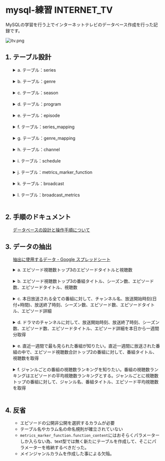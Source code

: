 <!-- # mysql-exercises INTERNET_TV -->
# mysql-練習 INTERNET_TV

MySQLの学習を行う上でインターネットテレビのデータベース作成を行った記録です。

![itv.png](https://gyazo.com/97d08d49090b74b16cf825350b332d2d.png)


<ol>

## <li>テーブル設計</li>

<details>
  <summary>a. テーブル：series</summary>

  <text><br>


|カラム名             |データ型        |NULL|キー      |初期値  |AUTO INCREMENT|
|:-:                  |:-:             |:-: |:-:       |:-:     |:-:           |
|series_id            |INT             |    |PRIMARY   |        |YES           |
|created_at           |DATETIME        |    |          |        |              |
|series_name          |VARCHAR(255)    |    |          |        |              |


  <br></text>

</details>
<br><details>
  <summary>b. テーブル：genre</summary>

  <text><br>


|カラム名             |データ型        |NULL|キー      |初期値  |AUTO INCREMENT|
|:-:                  |:-:             |:-: |:-:       |:-:     |:-:           |
|genre_id             |INT             |    |PRIMARY   |        |YES           |
|created_at           |DATETIME        |    |          |        |              |
|genre_name           |VARCHAR(255)    |    |          |        |              |


  <br></text>

</details>
<br><details>
  <summary>c. テーブル：season</summary>

  <text><br>


|カラム名             |データ型        |NULL|キー      |初期値  |AUTO INCREMENT|
|:-:                  |:-:             |:-: |:-:       |:-:     |:-:           |
|season_id            |INT             |    |PRIMARY   |        |YES           |
|created_at           |DATETIME        |    |          |        |              |
|season_name          |VARCHAR(255)    |    |          |        |              |


  <br></text>

</details>
<br><details>
  <summary>d. テーブル：program</summary>

  <text><br>


|カラム名             |データ型        |NULL|キー      |初期値  |AUTO INCREMENT|
|:-:                  |:-:             |:-: |:-:       |:-:     |:-:           |
|program_id           |INT             |    |PRIMARY   |        |YES           |
|created_at           |DATETIME        |    |          |        |              |
|program_title        |VARCHAR(255)    |    |          |        |              |
|description          |TEXT            |    |          |        |              |
|season_id            |INT             |    |          |        |              |
|main_genre_id        |INT             |    |          |        |              |

- 外部キー制約：season_id に対して season(season_id)、main_genre_id に対して genre(genre_id) から設定


  <br></text>

</details>
<br><details>
  <summary>e. テーブル：episode</summary>

  <text><br>


|カラム名             |データ型        |NULL|キー      |初期値  |AUTO INCREMENT|
|:-:                  |:-:             |:-: |:-:       |:-:     |:-:           |
|episode_id           |INT             |    |PRIMARY   |        |YES           |
|created_at           |DATETIME        |    |          |        |              |
|episode_title        |VARCHAR(255)    |    |          |        |              |
|description          |TEXT            |    |          |        |              |
|playtime             |INT             |    |          |        |              |
|on_air               |DATETIME        |    |          |        |              |
|views                |BIGINT          |    |          |0       |              |
|program_id           |INT             |    |          |        |              |

- 外部キー制約：program_id に対して program(program_id) から設定


  <br></text>

</details>
<br><details>
  <summary>f. テーブル：series_mapping</summary>

  <text><br>


|カラム名             |データ型        |NULL|キー      |初期値  |AUTO INCREMENT|
|:-:                  |:-:             |:-: |:-:       |:-:     |:-:           |
|series_mapping_id    |INT             |    |PRIMARY   |        |YES           |
|created_at           |DATETIME        |    |          |        |              |
|program_id           |INT             |    |          |        |              |
|series_id            |INT             |    |          |        |              |

- 外部キー制約：program_id に対して program(program_id)、series_id に対して series(series_id) から設定


  <br></text>

</details>
<br><details>
  <summary>g. テーブル：genre_mapping</summary>

  <text><br>


|カラム名             |データ型        |NULL|キー      |初期値  |AUTO INCREMENT|
|:-:                  |:-:             |:-: |:-:       |:-:     |:-:           |
|genre_mapping_id     |INT             |    |PRIMARY   |        |YES           |
|created_at           |DATETIME        |    |          |        |              |
|program_id           |INT             |    |          |        |              |
|genre_id             |INT             |    |          |        |              |

- 外部キー制約：program_id

 に対して program(program_id)、genre_id に対して genre(genre_id) から設定


  <br></text>

</details>
<br><details>
  <summary>h. テーブル：channel</summary>

  <text><br>


|カラム名             |データ型        |NULL|キー      |初期値  |AUTO INCREMENT|
|:-:                  |:-:             |:-: |:-:       |:-:     |:-:           |
|channel_id           |INT             |    |PRIMARY   |        |YES           |
|created_at           |DATETIME        |    |          |        |              |
|channel_name         |VARCHAR(255)    |    |          |        |              |


  <br></text>

</details>
<br><details>
  <summary>i. テーブル：schedule</summary>

  <text><br>


|カラム名             |データ型        |NULL|キー      |初期値  |AUTO INCREMENT|
|:-:                  |:-:             |:-: |:-:       |:-:     |:-:           |
|schedule_id          |INT             |    |PRIMARY   |        |YES           |
|created_at           |DATETIME        |    |          |        |              |
|channel_id           |INT             |    |          |        |              |
|start_time           |DATETIME        |    |          |        |              |
|end_time             |DATETIME        |    |          |        |              |

- 外部キー制約：channel_id に対して channel(channel_id) から設定


  <br></text>

</details>
<br><details>
  <summary>j. テーブル：metrics_marker_function</summary>

  <text><br>


|カラム名             |データ型        |NULL|キー      |初期値  |AUTO INCREMENT|
|:-:                  |:-:             |:-: |:-:       |:-:     |:-:           |
|metrics_marker_function_id|INT        |    |PRIMARY   |        |YES           |
|created_at           |DATETIME        |    |          |        |              |
|function_name        |VARCHAR(255)    |    |          |        |              |
|function_content     |TEXT            |    |          |        |              |


  <br></text>

</details>
<br><details>
  <summary>k. テーブル：broadcast</summary>

  <text><br>


|カラム名             |データ型        |NULL|キー      |初期値  |AUTO INCREMENT|
|:-:                  |:-:             |:-: |:-:       |:-:     |:-:           |
|broadcast_id         |INT             |    |PRIMARY   |        |YES           |
|created_at           |DATETIME        |    |          |        |              |
|episode_id           |INT             |    |          |        |              |
|schedule_id          |INT             |    |          |        |              |

- 外部キー制約：episode_id に対して episode(episode_id)、schedule_id に対して schedule(schedule_id) から設定


  <br></text>

</details>
<br><details>
  <summary>l. テーブル：broadcast_metrics</summary>

  <text><br>


|カラム名             |データ型        |NULL|キー      |初期値  |AUTO INCREMENT|
|:-:                  |:-:             |:-: |:-:       |:-:     |:-:           |
|broadcast_metrics_id |INT             |    |PRIMARY   |        |YES           |
|created_at           |DATETIME        |    |          |        |              |
|broadcast_id         |INT             |    |          |        |              |
|metrics_marker_function_id|INT        |    |          |        |              |
|metrics_value        |INT             |    |          |        |              |

- 外部キー制約：broadcast_id に対して broadcast(broadcast_id)、metrics_marker_function_id に対して metrics_marker_function(metrics_marker_function_id) から設定


  <br></text>

</details>
<br>


## <li>手順のドキュメント</li>

[データベースの設計と操作手順について](./data_add_doc.md)

## <li>データの抽出</li>

[抽出に使用するデータ - Google スプレッドシート](https://docs.google.com/spreadsheets/d/1kQTzJCZSyCHkZ1HDM9EBShIv1jDWvWagYlhEuvLtioI/edit?usp=sharing)

<details>
  <summary>a. エピソード視聴数トップ3のエピソードタイトルと視聴数</summary>

  <text><br>

```sql
SELECT e.episode_title, e.views
  FROM episode e
 ORDER BY e.views DESC
 LIMIT 3
;
```

| episode_title | views     |
|-|-|
| ep3           | 999946789 |
| ep14          | 999733455 |
| ep8           | 999537708 |


  <br></text>

</details>
<br>
<details>
  <summary>b. エピソード視聴数トップ3の番組タイトル、シーズン数、エピソード数、エピソードタイトル、視聴数</summary>

  <text><br>

```sql
SELECT p.program_title AS program_title
     , (
         SELECT COUNT(*)
           FROM program p2
          WHERE p2.season_id = p.season_id
       ) AS total_season
     , (
         SELECT COUNT(*)
           FROM episode e2 
          WHERE e2.program_id = e.program_id
       ) AS total_episode
     , (
         SELECT COUNT(*)+1
           FROM program p2
          WHERE p2.season_id = p.season_id AND p2.program_id < p.program_id
       ) AS nth_season
     , (
         SELECT COUNT(*)+1
           FROM episode e2 
          WHERE e2.program_id = e.program_id AND e2.episode_id < e.episode_id
       ) AS nth_episode
     , e.episode_title AS episode_tsitle
     , e.views AS view_Count
  FROM episode e
  JOIN program p ON e.program_id = p.program_id
 ORDER BY e.views DESC
 LIMIT 3
;
```

| program_title                             | total_season | total_episode | nth_season | nth_episode | episode_tsitle | view_Count |
|-------------------------------------------|--------------|---------------|------------|-------------|----------------|------------|
| 素晴らしき世界 シーズン11                 |           13 |            10 |         11 |           3 | ep3            |  999946789 |
| 夢見るピアノ シーズン2                    |           14 |            14 |          2 |          14 | ep14           |  999733455 |
| スイートドリームス シーズン2              |            6 |             9 |          2 |           8 | ep8            |  999537708 |

<!-- ```
mysql> SELECT * FROM program WHERE program_title LIKE '%夢見るピアノ シーズン%';
+------------+---------------------+-----------------------------------+-----------------------+-----------+---------------+
| program_id | created_at          | program_title                     | description           | season_id | main_genre_id |
+------------+---------------------+-----------------------------------+-----------------------+-----------+---------------+
|        243 | 2023-05-18 13:07:15 | 夢見るピアノ シーズン1            | 番組説明です。        |        28 |            22 |
|        244 | 2023-05-18 13:07:15 | 夢見るピアノ シーズン2            | 番組説明です。        |        28 |            22 |
|        245 | 2023-05-18 13:07:15 | 夢見るピアノ シーズン3            | 番組説明です。        |        28 |            22 |
|        246 | 2023-05-18 13:07:15 | 夢見るピアノ シーズン4            | 番組説明です。        |        28 |            22 |
|        247 | 2023-05-18 13:07:15 | 夢見るピアノ シーズン5            | 番組説明です。        |        28 |            22 |
|        248 | 2023-05-18 13:07:15 | 夢見るピアノ シーズン6            | 番組説明です。        |        28 |            22 |
|        249 | 2023-05-18 13:07:15 | 夢見るピアノ シーズン7            | 番組説明です。        |        28 |            22 |
|        250 | 2023-05-18 13:07:15 | 夢見るピアノ シーズン8            | 番組説明です。        |        28 |            22 |
|        251 | 2023-05-18 13:07:15 | 夢見るピアノ シーズン9            | 番組説明です。        |        28 |            22 |
|        252 | 2023-05-18 13:07:15 | 夢見るピアノ シーズン10           | 番組説明です。        |        28 |            22 |
|        253 | 2023-05-18 13:07:15 | 夢見るピアノ シーズン11           | 番組説明です。        |        28 |            22 |
|        254 | 2023-05-18 13:07:15 | 夢見るピアノ シーズン12           | 番組説明です。        |        28 |            22 |
|        255 | 2023-05-18 13:07:15 | 夢見るピアノ シーズン13           | 番組説明です。        |        28 |            22 |
|        256 | 2023-05-18 13:07:15 | 夢見るピアノ シーズン14           | 番組説明です。        |        28 |            22 |
+------------+---------------------+-----------------------------------+-----------------------+-----------+---------------+
``` -->

  <br></text>

</details>
<br>
<details>
  <summary>c. 本日放送される全ての番組に対して、チャンネル名、放送開始時刻(日付+時間)、放送終了時刻、シーズン数、エピソード数、エピソードタイトル、エピソード詳細</summary>

  <text><br>

```sql
SELECT ch.channel_name
     , s.start_time
     , TIME(s.end_time) AS end_time
     , (
         SELECT COUNT(*)+1
           FROM program p2
          WHERE p2.season_id = p.season_id AND p2.program_id < p.program_id
       ) AS nth_season
     , (
         SELECT COUNT(*)+1
           FROM episode e2 
          WHERE e2.program_id = e.program_id AND e2.episode_id < e.episode_id
       ) AS nth_episode
     , e.episode_title
     , e.description
  FROM channel ch
 INNER JOIN schedule s ON s.channel_id = ch.channel_id
 INNER JOIN broadcast b ON b.schedule_id = s.schedule_id
 INNER JOIN episode e ON e.episode_id = b.episode_id
 INNER JOIN program p ON p.program_id = e.program_id
 WHERE DATE(s.start_time) = CURDATE()
;

```

| channel_name | start_time          | end_time | nth_season | nth_episode | episode_title | description                    |
| ------------ | ------------------- | -------- | ---------- | ----------- | ------------- | ------------------------------ |
| ペット       | 2023-05-19 00:00:00 | 01:00:00 |         14 |           4 | ep4           | エピソード説明です。           |
| ドラマ1      | 2023-05-19 01:00:00 | 02:00:00 |          1 |           4 | ep4           | エピソード説明です。           |
| ドラマ2      | 2023-05-19 02:00:00 | 03:00:00 |          2 |           4 | ep4           | エピソード説明です。           |
| アニメ1      | 2023-05-19 03:00:00 | 04:00:00 |          3 |           4 | ep4           | エピソード説明です。           |
| アニメ2      | 2023-05-19 04:00:00 | 05:00:00 |          4 |           4 | ep4           | エピソード説明です。           |
| スポーツ     | 2023-05-19 05:00:00 | 06:00:00 |          5 |           4 | ep4           | エピソード説明です。           |
| ペット       | 2023-05-19 06:00:00 | 07:00:00 |          6 |           4 | ep4           | エピソード説明です。           |
| ドラマ1      | 2023-05-19 07:00:00 | 08:00:00 |          7 |           4 | ep4           | エピソード説明です。           |
| ドラマ2      | 2023-05-19 08:00:00 | 09:00:00 |          8 |           4 | ep4           | エピソード説明です。           |
| アニメ1      | 2023-05-19 09:00:00 | 10:00:00 |          9 |           4 | ep4           | エピソード説明です。           |
| ドラマ2      | 2023-05-19 14:00:00 | 15:00:00 |          3 |           4 | ep4           | エピソード説明です。           |
| アニメ1      | 2023-05-19 15:00:00 | 16:00:00 |          4 |           4 | ep4           | エピソード説明です。           |
| アニメ2      | 2023-05-19 16:00:00 | 17:00:00 |          5 |           4 | ep4           | エピソード説明です。           |
| スポーツ     | 2023-05-19 17:00:00 | 18:00:00 |          6 |           4 | ep4           | エピソード説明です。           |
| ペット       | 2023-05-19 18:00:00 | 19:00:00 |          7 |           4 | ep4           | エピソード説明です。           |
| ドラマ1      | 2023-05-19 19:00:00 | 20:00:00 |          8 |           4 | ep4           | エピソード説明です。           |
| ドラマ2      | 2023-05-19 20:00:00 | 21:00:00 |          9 |           4 | ep4           | エピソード説明です。           |
| アニメ1      | 2023-05-19 21:00:00 | 22:00:00 |         10 |           4 | ep4           | エピソード説明です。           |
| アニメ2      | 2023-05-19 22:00:00 | 23:00:00 |         11 |           4 | ep4           | エピソード説明です。           |
| スポーツ     | 2023-05-19 23:00:00 | 00:00:00 |         12 |           4 | ep4           | エピソード説明です。           |
| ペット       | 2023-05-19 00:00:00 | 01:00:00 |          5 |           3 | ep3           | エピソード説明です。           |
| ドラマ1      | 2023-05-19 01:00:00 | 02:00:00 |          6 |           3 | ep3           | エピソード説明です。           |
| ドラマ2      | 2023-05-19 02:00:00 | 03:00:00 |          7 |           3 | ep3           | エピソード説明です。           |
| アニメ1      | 2023-05-19 03:00:00 | 04:00:00 |          1 |           3 | ep3           | エピソード説明です。           |
| アニメ2      | 2023-05-19 04:00:00 | 05:00:00 |          2 |           3 | ep3           | エピソード説明です。           |
| スポーツ     | 2023-05-19 05:00:00 | 06:00:00 |          3 |           3 | ep3           | エピソード説明です。           |
| ペット       | 2023-05-19 06:00:00 | 07:00:00 |          4 |           3 | ep3           | エピソード説明です。           |
| アニメ1      | 2023-05-19 09:00:00 | 10:00:00 |          7 |           3 | ep3           | エピソード説明です。           |
| アニメ2      | 2023-05-19 10:00:00 | 11:00:00 |          8 |           3 | ep3           | エピソード説明です。           |
| スポーツ     | 2023-05-19 11:00:00 | 12:00:00 |          9 |           3 | ep3           | エピソード説明です。           |
| ペット       | 2023-05-19 12:00:00 | 13:00:00 |         10 |           3 | ep3           | エピソード説明です。           |
| ドラマ1      | 2023-05-19 13:00:00 | 14:00:00 |         11 |           3 | ep3           | エピソード説明です。           |
| ドラマ2      | 2023-05-19 14:00:00 | 15:00:00 |         12 |           3 | ep3           | エピソード説明です。           |
| アニメ1      | 2023-05-19 15:00:00 | 16:00:00 |         13 |           3 | ep3           | エピソード説明です。           |
| アニメ2      | 2023-05-19 16:00:00 | 17:00:00 |         14 |           3 | ep3           | エピソード説明です。           |
| スポーツ     | 2023-05-19 17:00:00 | 18:00:00 |          1 |           3 | ep3           | エピソード説明です。           |
| ペット       | 2023-05-19 18:00:00 | 19:00:00 |          2 |           3 | ep3           | エピソード説明です。           |
| ドラマ1      | 2023-05-19 19:00:00 | 20:00:00 |          3 |           3 | ep3           | エピソード説明です。           |
| ドラマ2      | 2023-05-19 20:00:00 | 21:00:00 |          4 |           3 | ep3           | エピソード説明です。           |
| アニメ1      | 2023-05-19 21:00:00 | 22:00:00 |          5 |           3 | ep3           | エピソード説明です。           |
| アニメ2      | 2023-05-19 22:00:00 | 23:00:00 |          6 |           3 | ep3           | エピソード説明です。           |
| スポーツ     | 2023-05-19 23:00:00 | 00:00:00 |          7 |           3 | ep3           | エピソード説明です。           |
| ペット       | 2023-05-19 00:00:00 | 01:00:00 |         16 |           2 | ep2           | エピソード説明です。           |
| ドラマ1      | 2023-05-19 01:00:00 | 02:00:00 |         17 |           2 | ep2           | エピソード説明です。           |
| ドラマ2      | 2023-05-19 02:00:00 | 03:00:00 |          1 |           2 | ep2           | エピソード説明です。           |
| アニメ1      | 2023-05-19 03:00:00 | 04:00:00 |          2 |           2 | ep2           | エピソード説明です。           |
| アニメ2      | 2023-05-19 04:00:00 | 05:00:00 |          3 |           2 | ep2           | エピソード説明です。           |
| スポーツ     | 2023-05-19 05:00:00 | 06:00:00 |          4 |           2 | ep2           | エピソード説明です。           |
| ペット       | 2023-05-19 06:00:00 | 07:00:00 |          5 |           2 | ep2           | エピソード説明です。           |
| ドラマ1      | 2023-05-19 07:00:00 | 08:00:00 |          6 |           2 | ep2           | エピソード説明です。           |
| ドラマ2      | 2023-05-19 08:00:00 | 09:00:00 |          7 |           2 | ep2           | エピソード説明です。           |
| アニメ1      | 2023-05-19 09:00:00 | 10:00:00 |          8 |           2 | ep2           | エピソード説明です。           |
| アニメ2      | 2023-05-19 10:00:00 | 11:00:00 |          1 |           2 | ep2           | エピソード説明です。           |
| スポーツ     | 2023-05-19 11:00:00 | 12:00:00 |          1 |           2 | ep2           | エピソード説明です。           |
| ペット       | 2023-05-19 12:00:00 | 13:00:00 |          2 |           2 | ep2           | エピソード説明です。           |
| ドラマ1      | 2023-05-19 13:00:00 | 14:00:00 |          3 |           2 | ep2           | エピソード説明です。           |
| ドラマ2      | 2023-05-19 14:00:00 | 15:00:00 |          4 |           2 | ep2           | エピソード説明です。           |
| アニメ1      | 2023-05-19 15:00:00 | 16:00:00 |          5 |           2 | ep2           | エピソード説明です。           |
| アニメ2      | 2023-05-19 16:00:00 | 17:00:00 |          6 |           2 | ep2           | エピソード説明です。           |
| スポーツ     | 2023-05-19 17:00:00 | 18:00:00 |          7 |           2 | ep2           | エピソード説明です。           |
| ペット       | 2023-05-19 18:00:00 | 19:00:00 |          8 |           2 | ep2           | エピソード説明です。           |
| ドラマ1      | 2023-05-19 19:00:00 | 20:00:00 |          9 |           2 | ep2           | エピソード説明です。           |
| ドラマ2      | 2023-05-19 20:00:00 | 21:00:00 |         10 |           2 | ep2           | エピソード説明です。           |
| アニメ1      | 2023-05-19 21:00:00 | 22:00:00 |          1 |           2 | ep2           | エピソード説明です。           |
| アニメ2      | 2023-05-19 22:00:00 | 23:00:00 |          2 |           2 | ep2           | エピソード説明です。           |
| スポーツ     | 2023-05-19 23:00:00 | 00:00:00 |          3 |           2 | ep2           | エピソード説明です。           |



  <br></text>

</details>
<br>
<details>
  <summary>d. ドラマのチャンネルに対して、放送開始時刻、放送終了時刻、シーズン数、エピソード数、エピソードタイトル、エピソード詳細を本日から一週間分取得</summary>

  <text><br>

```sql
SELECT * FROM channel WHERE channel_name LIKE 'ドラマ%';

```

| channel_id | created_at          | channel_name |
| ---------- | ------------------- | ------------ |
|          1 | 2023-05-18 13:07:18 | ドラマ1      |
|          2 | 2023-05-18 13:07:18 | ドラマ2      |


```sql

SELECT s.start_time
     , s.end_time
     , (
         SELECT COUNT(*)+1
           FROM program p2
          WHERE p2.season_id = p.season_id AND p2.program_id < p.program_id
       ) AS nth_season
     , (
         SELECT COUNT(*)+1
           FROM episode e2 
          WHERE e2.program_id = e.program_id AND e2.episode_id < e.episode_id
       ) AS nth_episode
     , e.episode_title
     , e.description
  FROM channel ch
 INNER JOIN schedule s ON s.channel_id = ch.channel_id
 INNER JOIN broadcast b ON b.schedule_id = s.schedule_id
 INNER JOIN episode e ON e.episode_id = b.episode_id
 INNER JOIN program p ON p.program_id = e.program_id
 WHERE (s.channel_id BETWEEN 1 AND 2)
   AND s.start_time BETWEEN CURDATE() AND DATE_ADD(CURDATE(), INTERVAL 7 DAY)
;
```

| start_time          | end_time            | nth_season | nth_episode | episode_title         | description                    |
| ------------------- | ------------------- | ---------- | ----------- | --------------------- | ------------------------------ |
| 2023-05-23 07:00:00 | 2023-05-23 08:00:00 |          2 |           5 | 大自然の美しさ        | エピソード説明です。           |
| 2023-05-24 01:00:00 | 2023-05-24 02:00:00 |          5 |           5 | ep5                   | エピソード説明です。           |
| 2023-05-24 07:00:00 | 2023-05-24 08:00:00 |         11 |           5 | ep5                   | エピソード説明です。           |
| 2023-05-25 01:00:00 | 2023-05-25 02:00:00 |         10 |           5 | ep5                   | エピソード説明です。           |
| 2023-05-25 07:00:00 | 2023-05-25 08:00:00 |          3 |           5 | ep5                   | エピソード説明です。           |
| 2023-05-25 19:00:00 | 2023-05-25 20:00:00 |          9 |           5 | ep5                   | エピソード説明です。           |
| 2023-05-19 01:00:00 | 2023-05-19 02:00:00 |          1 |           4 | ep4                   | エピソード説明です。           |
| 2023-05-19 07:00:00 | 2023-05-19 08:00:00 |          7 |           4 | ep4                   | エピソード説明です。           |
| 2023-05-19 19:00:00 | 2023-05-19 20:00:00 |          8 |           4 | ep4                   | エピソード説明です。           |
| 2023-05-20 01:00:00 | 2023-05-20 02:00:00 |         14 |           4 | ep4                   | エピソード説明です。           |
| 2023-05-20 07:00:00 | 2023-05-20 08:00:00 |          2 |           4 | ep4                   | エピソード説明です。           |
| 2023-05-20 13:00:00 | 2023-05-20 14:00:00 |          8 |           4 | ep4                   | エピソード説明です。           |
| 2023-05-20 19:00:00 | 2023-05-20 20:00:00 |         14 |           4 | ep4                   | エピソード説明です。           |
| 2023-05-21 01:00:00 | 2023-05-21 02:00:00 |          6 |           4 | ep4                   | エピソード説明です。           |
| 2023-05-21 07:00:00 | 2023-05-21 08:00:00 |          1 |           4 | ep4                   | エピソード説明です。           |
| 2023-05-21 13:00:00 | 2023-05-21 14:00:00 |          7 |           4 | ep4                   | エピソード説明です。           |
| 2023-05-21 19:00:00 | 2023-05-21 20:00:00 |         13 |           4 | ep4                   | エピソード説明です。           |
| 2023-05-22 07:00:00 | 2023-05-22 08:00:00 |          2 |           4 | ep4                   | エピソード説明です。           |
| 2023-05-22 13:00:00 | 2023-05-22 14:00:00 |          8 |           4 | ep4                   | エピソード説明です。           |
| 2023-05-22 19:00:00 | 2023-05-22 20:00:00 |          5 |           4 | ep4                   | エピソード説明です。           |
| 2023-05-23 01:00:00 | 2023-05-23 02:00:00 |         11 |           4 | ep4                   | エピソード説明です。           |
| 2023-05-23 07:00:00 | 2023-05-23 08:00:00 |         17 |           4 | ep4                   | エピソード説明です。           |
| 2023-05-23 19:00:00 | 2023-05-23 20:00:00 |          9 |           4 | ep4                   | エピソード説明です。           |
| 2023-05-24 01:00:00 | 2023-05-24 02:00:00 |         15 |           4 | ep4                   | エピソード説明です。           |
| 2023-05-24 07:00:00 | 2023-05-24 08:00:00 |          4 |           4 | ep4                   | エピソード説明です。           |
| 2023-05-24 13:00:00 | 2023-05-24 14:00:00 |          2 |           4 | ep4                   | エピソード説明です。           |
| 2023-05-24 19:00:00 | 2023-05-24 20:00:00 |          2 |           4 | ep4                   | エピソード説明です。           |
| 2023-05-25 01:00:00 | 2023-05-25 02:00:00 |          8 |           4 | ep4                   | エピソード説明です。           |
| 2023-05-25 07:00:00 | 2023-05-25 08:00:00 |         14 |           4 | ep4                   | エピソード説明です。           |
| 2023-05-25 13:00:00 | 2023-05-25 14:00:00 |          1 |           4 | ep4                   | エピソード説明です。           |
| 2023-05-25 19:00:00 | 2023-05-25 20:00:00 |          7 |           4 | ep4                   | エピソード説明です。           |
| 2023-05-19 01:00:00 | 2023-05-19 02:00:00 |          6 |           3 | ep3                   | エピソード説明です。           |
| 2023-05-19 13:00:00 | 2023-05-19 14:00:00 |         11 |           3 | ep3                   | エピソード説明です。           |
| 2023-05-19 19:00:00 | 2023-05-19 20:00:00 |          3 |           3 | ep3                   | エピソード説明です。           |
| 2023-05-20 01:00:00 | 2023-05-20 02:00:00 |          9 |           3 | ep3                   | エピソード説明です。           |
| 2023-05-20 13:00:00 | 2023-05-20 14:00:00 |          7 |           3 | ep3                   | エピソード説明です。           |
| 2023-05-21 01:00:00 | 2023-05-21 02:00:00 |          8 |           3 | ep3                   | エピソード説明です。           |
| 2023-05-21 07:00:00 | 2023-05-21 08:00:00 |          2 |           3 | ep3                   | エピソード説明です。           |
| 2023-05-21 13:00:00 | 2023-05-21 14:00:00 |          8 |           3 | ep3                   | エピソード説明です。           |
| 2023-05-22 01:00:00 | 2023-05-22 02:00:00 |         12 |           3 | ep3                   | エピソード説明です。           |
| 2023-05-22 07:00:00 | 2023-05-22 08:00:00 |          6 |           3 | ep3                   | エピソード説明です。           |
| 2023-05-22 13:00:00 | 2023-05-22 14:00:00 |          3 |           3 | ep3                   | エピソード説明です。           |
| 2023-05-23 01:00:00 | 2023-05-23 02:00:00 |          2 |           3 | ep3                   | エピソード説明です。           |
| 2023-05-23 07:00:00 | 2023-05-23 08:00:00 |          6 |           3 | ep3                   | エピソード説明です。           |
| 2023-05-23 13:00:00 | 2023-05-23 14:00:00 |         12 |           3 | ep3                   | エピソード説明です。           |
| 2023-05-23 19:00:00 | 2023-05-23 20:00:00 |          2 |           3 | ep3                   | エピソード説明です。           |
| 2023-05-24 01:00:00 | 2023-05-24 02:00:00 |          8 |           3 | ep3                   | エピソード説明です。           |
| 2023-05-24 13:00:00 | 2023-05-24 14:00:00 |          1 |           3 | ep3                   | エピソード説明です。           |
| 2023-05-24 19:00:00 | 2023-05-24 20:00:00 |          7 |           3 | ep3                   | エピソード説明です。           |
| 2023-05-25 01:00:00 | 2023-05-25 02:00:00 |          4 |           3 | ep3                   | エピソード説明です。           |
| 2023-05-25 07:00:00 | 2023-05-25 08:00:00 |         10 |           3 | ep3                   | エピソード説明です。           |
| 2023-05-25 19:00:00 | 2023-05-25 20:00:00 |         11 |           3 | ep3                   | エピソード説明です。           |
| 2023-05-19 01:00:00 | 2023-05-19 02:00:00 |         17 |           2 | ep2                   | エピソード説明です。           |
| 2023-05-19 07:00:00 | 2023-05-19 08:00:00 |          6 |           2 | ep2                   | エピソード説明です。           |
| 2023-05-19 13:00:00 | 2023-05-19 14:00:00 |          3 |           2 | ep2                   | エピソード説明です。           |
| 2023-05-19 19:00:00 | 2023-05-19 20:00:00 |          9 |           2 | ep2                   | エピソード説明です。           |
| 2023-05-20 01:00:00 | 2023-05-20 02:00:00 |          5 |           2 | ep2                   | エピソード説明です。           |
| 2023-05-20 07:00:00 | 2023-05-20 08:00:00 |         11 |           2 | ep2                   | エピソード説明です。           |
| 2023-05-20 13:00:00 | 2023-05-20 14:00:00 |         17 |           2 | ep2                   | エピソード説明です。           |
| 2023-05-20 19:00:00 | 2023-05-20 20:00:00 |          5 |           2 | ep2                   | エピソード説明です。           |
| 2023-05-21 01:00:00 | 2023-05-21 02:00:00 |          6 |           2 | ep2                   | エピソード説明です。           |
| 2023-05-21 07:00:00 | 2023-05-21 08:00:00 |         12 |           2 | ep2                   | エピソード説明です。           |
| 2023-05-21 13:00:00 | 2023-05-21 14:00:00 |          1 |           2 | ep2                   | エピソード説明です。           |
| 2023-05-21 19:00:00 | 2023-05-21 20:00:00 |          7 |           2 | ep2                   | エピソード説明です。           |
| 2023-05-22 01:00:00 | 2023-05-22 02:00:00 |         13 |           2 | ep2                   | エピソード説明です。           |
| 2023-05-22 13:00:00 | 2023-05-22 14:00:00 |          2 |           2 | ep2                   | エピソード説明です。           |
| 2023-05-22 19:00:00 | 2023-05-22 20:00:00 |          8 |           2 | ep2                   | エピソード説明です。           |
| 2023-05-23 01:00:00 | 2023-05-23 02:00:00 |         14 |           2 | ep2                   | エピソード説明です。           |
| 2023-05-23 07:00:00 | 2023-05-23 08:00:00 |          4 |           2 | ep2                   | エピソード説明です。           |
| 2023-05-23 13:00:00 | 2023-05-23 14:00:00 |         10 |           2 | ep2                   | エピソード説明です。           |
| 2023-05-23 19:00:00 | 2023-05-23 20:00:00 |         16 |           2 | ep2                   | エピソード説明です。           |
| 2023-05-24 01:00:00 | 2023-05-24 02:00:00 |          3 |           2 | ep2                   | エピソード説明です。           |
| 2023-05-24 07:00:00 | 2023-05-24 08:00:00 |          5 |           2 | ep2                   | エピソード説明です。           |
| 2023-05-24 13:00:00 | 2023-05-24 14:00:00 |         11 |           2 | ep2                   | エピソード説明です。           |
| 2023-05-24 19:00:00 | 2023-05-24 20:00:00 |         17 |           2 | ep2                   | エピソード説明です。           |
| 2023-05-25 01:00:00 | 2023-05-25 02:00:00 |          6 |           2 | ep2                   | エピソード説明です。           |
| 2023-05-25 07:00:00 | 2023-05-25 08:00:00 |          6 |           2 | ep2                   | エピソード説明です。           |
| 2023-05-25 13:00:00 | 2023-05-25 14:00:00 |          6 |           2 | ep2                   | エピソード説明です。           |
| 2023-05-23 08:00:00 | 2023-05-23 09:00:00 |          3 |           5 | 未来の食事            | エピソード説明です。           |
| 2023-05-23 14:00:00 | 2023-05-23 15:00:00 |          9 |           5 | ep5                   | エピソード説明です。           |
| 2023-05-24 02:00:00 | 2023-05-24 03:00:00 |          6 |           5 | ep5                   | エピソード説明です。           |
| 2023-05-24 14:00:00 | 2023-05-24 15:00:00 |         18 |           5 | ep5                   | エピソード説明です。           |
| 2023-05-25 02:00:00 | 2023-05-25 03:00:00 |         11 |           5 | ep5                   | エピソード説明です。           |
| 2023-05-25 08:00:00 | 2023-05-25 09:00:00 |          4 |           5 | ep5                   | エピソード説明です。           |
| 2023-05-25 20:00:00 | 2023-05-25 21:00:00 |         10 |           5 | ep5                   | エピソード説明です。           |
| 2023-05-19 02:00:00 | 2023-05-19 03:00:00 |          2 |           4 | ep4                   | エピソード説明です。           |
| 2023-05-19 08:00:00 | 2023-05-19 09:00:00 |          8 |           4 | ep4                   | エピソード説明です。           |
| 2023-05-19 14:00:00 | 2023-05-19 15:00:00 |          3 |           4 | ep4                   | エピソード説明です。           |
| 2023-05-19 20:00:00 | 2023-05-19 21:00:00 |          9 |           4 | ep4                   | エピソード説明です。           |
| 2023-05-20 02:00:00 | 2023-05-20 03:00:00 |         15 |           4 | ep4                   | エピソード説明です。           |
| 2023-05-20 08:00:00 | 2023-05-20 09:00:00 |          3 |           4 | ep4                   | エピソード説明です。           |
| 2023-05-20 20:00:00 | 2023-05-20 21:00:00 |          1 |           4 | ep4                   | エピソード説明です。           |
| 2023-05-21 02:00:00 | 2023-05-21 03:00:00 |          7 |           4 | ep4                   | エピソード説明です。           |
| 2023-05-21 08:00:00 | 2023-05-21 09:00:00 |          2 |           4 | ep4                   | エピソード説明です。           |
| 2023-05-21 14:00:00 | 2023-05-21 15:00:00 |          8 |           4 | ep4                   | エピソード説明です。           |
| 2023-05-21 20:00:00 | 2023-05-21 21:00:00 |         14 |           4 | ep4                   | エピソード説明です。           |
| 2023-05-22 02:00:00 | 2023-05-22 03:00:00 |          3 |           4 | ep4                   | エピソード説明です。           |
| 2023-05-22 08:00:00 | 2023-05-22 09:00:00 |          3 |           4 | ep4                   | エピソード説明です。           |
| 2023-05-22 14:00:00 | 2023-05-22 15:00:00 |          1 |           4 | ep4                   | エピソード説明です。           |
| 2023-05-22 20:00:00 | 2023-05-22 21:00:00 |          6 |           4 | ep4                   | エピソード説明です。           |
| 2023-05-23 08:00:00 | 2023-05-23 09:00:00 |          1 |           4 | ep4                   | エピソード説明です。           |
| 2023-05-23 14:00:00 | 2023-05-23 15:00:00 |          4 |           4 | ep4                   | エピソード説明です。           |
| 2023-05-24 02:00:00 | 2023-05-24 03:00:00 |         16 |           4 | ep4                   | エピソード説明です。           |
| 2023-05-24 08:00:00 | 2023-05-24 09:00:00 |          5 |           4 | ep4                   | エピソード説明です。           |
| 2023-05-24 14:00:00 | 2023-05-24 15:00:00 |          3 |           4 | ep4                   | エピソード説明です。           |
| 2023-05-24 20:00:00 | 2023-05-24 21:00:00 |          3 |           4 | ep4                   | エピソード説明です。           |
| 2023-05-25 02:00:00 | 2023-05-25 03:00:00 |          9 |           4 | ep4                   | エピソード説明です。           |
| 2023-05-25 08:00:00 | 2023-05-25 09:00:00 |         15 |           4 | ep4                   | エピソード説明です。           |
| 2023-05-25 14:00:00 | 2023-05-25 15:00:00 |          2 |           4 | ep4                   | エピソード説明です。           |
| 2023-05-25 20:00:00 | 2023-05-25 21:00:00 |          1 |           4 | ep4                   | エピソード説明です。           |
| 2023-05-19 02:00:00 | 2023-05-19 03:00:00 |          7 |           3 | ep3                   | エピソード説明です。           |
| 2023-05-19 14:00:00 | 2023-05-19 15:00:00 |         12 |           3 | ep3                   | エピソード説明です。           |
| 2023-05-19 20:00:00 | 2023-05-19 21:00:00 |          4 |           3 | ep3                   | エピソード説明です。           |
| 2023-05-20 02:00:00 | 2023-05-20 03:00:00 |         10 |           3 | ep3                   | エピソード説明です。           |
| 2023-05-20 08:00:00 | 2023-05-20 09:00:00 |          2 |           3 | ep3                   | エピソード説明です。           |
| 2023-05-20 14:00:00 | 2023-05-20 15:00:00 |          8 |           3 | ep3                   | エピソード説明です。           |
| 2023-05-20 20:00:00 | 2023-05-20 21:00:00 |          3 |           3 | ep3                   | エピソード説明です。           |
| 2023-05-21 02:00:00 | 2023-05-21 03:00:00 |          9 |           3 | ep3                   | エピソード説明です。           |
| 2023-05-21 14:00:00 | 2023-05-21 15:00:00 |          1 |           3 | ep3                   | エピソード説明です。           |
| 2023-05-21 20:00:00 | 2023-05-21 21:00:00 |          7 |           3 | ep3                   | エピソード説明です。           |
| 2023-05-22 02:00:00 | 2023-05-22 03:00:00 |          1 |           3 | ep3                   | エピソード説明です。           |
| 2023-05-22 08:00:00 | 2023-05-22 09:00:00 |          7 |           3 | ep3                   | エピソード説明です。           |
| 2023-05-22 20:00:00 | 2023-05-22 21:00:00 |          6 |           3 | ep3                   | エピソード説明です。           |
| 2023-05-23 02:00:00 | 2023-05-23 03:00:00 |          1 |           3 | ep3                   | エピソード説明です。           |
| 2023-05-23 08:00:00 | 2023-05-23 09:00:00 |          7 |           3 | ep3                   | エピソード説明です。           |
| 2023-05-23 14:00:00 | 2023-05-23 15:00:00 |         13 |           3 | ep3                   | エピソード説明です。           |
| 2023-05-23 20:00:00 | 2023-05-23 21:00:00 |          3 |           3 | ep3                   | エピソード説明です。           |
| 2023-05-24 02:00:00 | 2023-05-24 03:00:00 |          9 |           3 | ep3                   | エピソード説明です。           |
| 2023-05-24 08:00:00 | 2023-05-24 09:00:00 |         15 |           3 | ep3                   | エピソード説明です。           |
| 2023-05-24 14:00:00 | 2023-05-24 15:00:00 |          2 |           3 | ep3                   | エピソード説明です。           |
| 2023-05-24 20:00:00 | 2023-05-24 21:00:00 |          8 |           3 | ep3                   | エピソード説明です。           |
| 2023-05-25 02:00:00 | 2023-05-25 03:00:00 |          5 |           3 | ep3                   | エピソード説明です。           |
| 2023-05-25 08:00:00 | 2023-05-25 09:00:00 |         11 |           3 | ep3                   | エピソード説明です。           |
| 2023-05-25 14:00:00 | 2023-05-25 15:00:00 |          6 |           3 | ep3                   | エピソード説明です。           |
| 2023-05-19 02:00:00 | 2023-05-19 03:00:00 |          1 |           2 | ep2                   | エピソード説明です。           |
| 2023-05-19 08:00:00 | 2023-05-19 09:00:00 |          7 |           2 | ep2                   | エピソード説明です。           |
| 2023-05-19 14:00:00 | 2023-05-19 15:00:00 |          4 |           2 | ep2                   | エピソード説明です。           |
| 2023-05-19 20:00:00 | 2023-05-19 21:00:00 |         10 |           2 | ep2                   | エピソード説明です。           |
| 2023-05-20 02:00:00 | 2023-05-20 03:00:00 |          6 |           2 | ep2                   | エピソード説明です。           |
| 2023-05-20 14:00:00 | 2023-05-20 15:00:00 |         18 |           2 | ep2                   | エピソード説明です。           |
| 2023-05-20 20:00:00 | 2023-05-20 21:00:00 |          1 |           2 | ep2                   | エピソード説明です。           |
| 2023-05-21 02:00:00 | 2023-05-21 03:00:00 |          7 |           2 | ep2                   | エピソード説明です。           |
| 2023-05-21 08:00:00 | 2023-05-21 09:00:00 |         13 |           2 | ep2                   | エピソード説明です。           |
| 2023-05-21 14:00:00 | 2023-05-21 15:00:00 |          2 |           2 | ep2                   | エピソード説明です。           |
| 2023-05-21 20:00:00 | 2023-05-21 21:00:00 |          8 |           2 | ep2                   | エピソード説明です。           |
| 2023-05-22 02:00:00 | 2023-05-22 03:00:00 |         14 |           2 | ep2                   | エピソード説明です。           |
| 2023-05-22 08:00:00 | 2023-05-22 09:00:00 |          3 |           2 | ep2                   | エピソード説明です。           |
| 2023-05-22 14:00:00 | 2023-05-22 15:00:00 |          3 |           2 | ep2                   | エピソード説明です。           |
| 2023-05-22 20:00:00 | 2023-05-22 21:00:00 |          9 |           2 | ep2                   | エピソード説明です。           |
| 2023-05-23 02:00:00 | 2023-05-23 03:00:00 |         15 |           2 | ep2                   | エピソード説明です。           |
| 2023-05-23 08:00:00 | 2023-05-23 09:00:00 |          5 |           2 | ep2                   | エピソード説明です。           |
| 2023-05-23 14:00:00 | 2023-05-23 15:00:00 |         11 |           2 | ep2                   | エピソード説明です。           |
| 2023-05-23 20:00:00 | 2023-05-23 21:00:00 |         17 |           2 | ep2                   | エピソード説明です。           |
| 2023-05-24 02:00:00 | 2023-05-24 03:00:00 |          4 |           2 | ep2                   | エピソード説明です。           |
| 2023-05-24 08:00:00 | 2023-05-24 09:00:00 |          6 |           2 | ep2                   | エピソード説明です。           |
| 2023-05-24 14:00:00 | 2023-05-24 15:00:00 |         12 |           2 | ep2                   | エピソード説明です。           |
| 2023-05-24 20:00:00 | 2023-05-24 21:00:00 |          1 |           2 | ep2                   | エピソード説明です。           |
| 2023-05-25 02:00:00 | 2023-05-25 03:00:00 |          1 |           2 | ep2                   | エピソード説明です。           |
| 2023-05-25 08:00:00 | 2023-05-25 09:00:00 |          1 |           2 | ep2                   | エピソード説明です。           |
| 2023-05-25 14:00:00 | 2023-05-25 15:00:00 |          7 |           2 | ep2                   | エピソード説明です。           |


  <br></text>

</details>
<br>
<details>
  <summary>e. 直近一週間で最も見られた番組が知りたい。直近一週間に放送された番組の中で、エピソード視聴数合計トップ2の番組に対して、番組タイトル、視聴数を取得</summary>

  <text><br>

```sql
SELECT p.program_title
     , SUM(bm.metrics_value) AS total_views
  FROM broadcast b
  JOIN schedule s ON s.schedule_id = b.schedule_id
  JOIN episode e ON e.episode_id = b.episode_id
  JOIN program p ON p.program_id = e.program_id
  JOIN broadcast_metrics bm ON bm.broadcast_id = b.broadcast_id
 WHERE s.start_time >= DATE_SUB(NOW(), INTERVAL 1 WEEK)
 GROUP BY p.program_title
 ORDER BY total_views DESC
 LIMIT 2
;
```

| program_title                           | total_views |
| --------------------------------------- | ----------- |
| ローズガーデン シーズン12               |  1173632442 |
| さわやかウィンド シーズン16             |  1170616274 |


  <br></text>

</details>
<br>
<details>
  <summary>f. ジャンルごとの番組の視聴数ランキングを知りたい。番組の視聴数ランキングはエピソードの平均視聴数ランキングとする。ジャンルごとに視聴数トップの番組に対して、ジャンル名、番組タイトル、エピソード平均視聴数を取得</summary>

  <text><br>

```sql
SELECT genre_name
     , ranking
     , program_title
     , average_views
  FROM (
        SELECT g.genre_name
             , p.program_title
             , AVG(e.views) AS average_views
             , ROW_NUMBER() OVER (PARTITION BY g.genre_name ORDER BY AVG(e.views) DESC) as ranking
          FROM genre g
          JOIN program p ON p.main_genre_id = g.genre_id
          JOIN episode e ON e.program_id = p.program_id
         GROUP BY g.genre_name
                , p.program_title
       ) t
 WHERE ranking <= 10
 ORDER BY genre_name DESC
        , ranking ASC
 ;

```


| genre_name               | ranking | program_title                                                | average_views  |
| ------------------------ | ------- | ------------------------------------------------------------ | -------------- |
| 音楽                     |       1 | レインボーダンス シーズン11                                  | 857693335.0000 |
| 音楽                     |       2 | レインボーダンス シーズン14                                  | 807757114.5000 |
| 音楽                     |       3 | サンセットドライブ シーズン3                                 | 801466594.6667 |
| 音楽                     |       4 | 炎のダンス シーズン5                                         | 800475467.5000 |
| 音楽                     |       5 | サンセットドライブ シーズン2                                 | 767683054.3333 |
| 音楽                     |       6 | 夢見るピアノ シーズン6                                       | 728245458.5000 |
| 音楽                     |       7 | さわやかウィンド シーズン16                                  | 727323720.5263 |
| 音楽                     |       8 | 音楽の時間 シーズン2                                         | 695095058.5000 |
| 音楽                     |       9 | レインボーダンス シーズン10                                  | 675278181.8333 |
| 音楽                     |      10 | 炎のダンス シーズン11                                        | 673487714.5000 |
| 映画                     |       1 | ミステリーナイト シーズン7                                   | 695221014.4444 |
| 映画                     |       2 | スリリングな夜 シーズン2                                     | 673020275.5000 |
| 映画                     |       3 | ミステリーナイト シーズン6                                   | 650265613.2222 |
| 映画                     |       4 | スリリングな夜 シーズン1                                     | 648631644.0000 |
| 映画                     |       5 | スリリングな夜 シーズン6                                     | 594958436.6111 |
| 映画                     |       6 | ミステリーナイト シーズン9                                   | 563515713.6000 |
| 映画                     |       7 | スリリングな夜 シーズン7                                     | 546085275.7500 |
| 映画                     |       8 | ナイトウォーカーズ シーズン4                                 | 531003354.0000 |
| 映画                     |       9 | ナイトウォーカーズ シーズン3                                 | 525001627.2500 |
| 映画                     |      10 | ミステリーナイト シーズン8                                   | 511925612.0588 |
| 新着                     |       1 | フレッシュモーニング シーズン7                               | 617614195.5294 |
| 新着                     |       2 | フレッシュモーニング シーズン5                               | 588191385.7500 |
| 新着                     |       3 | フレッシュモーニング シーズン4                               | 569048028.4000 |
| 新着                     |       4 | フレッシュモーニング シーズン2                               | 498411379.8333 |
| 新着                     |       5 | フレッシュモーニング シーズン3                               | 489015541.0556 |
| 新着                     |       6 | フレッシュモーニング シーズン9                               | 442845431.3500 |
| 新着                     |       7 | フレッシュモーニング シーズン1                               | 415441230.6667 |
| 新着                     |       8 | フレッシュモーニング シーズン8                               | 397257997.7500 |
| 新着                     |       9 | フレッシュモーニング シーズン6                               | 240719596.0000 |
| 恋愛番組                 |       1 | ロマンティック・エンカウンター シーズン6                     | 716045335.0000 |
| 恋愛番組                 |       2 | ロマンティック・エンカウンター シーズン3                     | 610903190.5000 |
| 恋愛番組                 |       3 | 恋するキッチン シーズン3                                     | 568228518.1000 |
| 恋愛番組                 |       4 | ロマンティック・エンカウンター シーズン11                    | 562278379.0769 |
| 恋愛番組                 |       5 | 恋するキッチン シーズン1                                     | 546865005.3125 |
| 恋愛番組                 |       6 | ロマンティック・エンカウンター シーズン7                     | 534264295.4286 |
| 恋愛番組                 |       7 | 恋するキッチン シーズン6                                     | 521544325.1667 |
| 恋愛番組                 |       8 | 恋するキッチン シーズン5                                     | 517078726.0667 |
| 恋愛番組                 |       9 | ロマンティック・エンカウンター シーズン2                     | 514446474.0000 |
| 恋愛番組                 |      10 | ロマンティック・エンカウンター シーズン10                    | 494886326.5000 |
| バラエティ               |       1 | お笑いチャンピオン シーズン2                                 | 740906567.2000 |
| バラエティ               |       2 | スパイシーライフ シーズン6                                   | 642590714.3333 |
| バラエティ               |       3 | フレンズ・フォーエバー シーズン1                             | 614522135.0000 |
| バラエティ               |       4 | ハッピーデイズ シーズン3                                     | 613781580.0000 |
| バラエティ               |       5 | ミッドナイト・トーク シーズン10                              | 609131504.4615 |
| バラエティ               |       6 | お笑いチャンピオン シーズン4                                 | 608804699.0833 |
| バラエティ               |       7 | スパイシーライフ シーズン7                                   | 578086907.0667 |
| バラエティ               |       8 | フレンズ・フォーエバー シーズン3                             | 567287139.0000 |
| バラエティ               |       9 | フレンズ・フォーエバー シーズン4                             | 554908686.9286 |
| バラエティ               |      10 | お笑いチャンピオン シーズン1                                 | 548414067.5556 |
| ニュース                 |       1 | グローバルニュース シーズン4                                 | 578502118.4118 |
| ニュース                 |       2 | グローバルニュース シーズン2                                 | 564031312.3333 |
| ニュース                 |       3 | グローバルニュース シーズン3                                 | 397345421.0000 |
| ニュース                 |       4 | グローバルニュース シーズン1                                 | 377409006.8182 |
| ドラマ                   |       1 | ハイテク探偵団 シーズン16                                    | 956717698.0000 |
| ドラマ                   |       2 | ハートフルストーリー シーズン10                              | 887981746.6667 |
| ドラマ                   |       3 | ドリームキャッチャー シーズン2                               | 870206195.5000 |
| ドラマ                   |       4 | ローズガーデン シーズン2                                     | 770787525.5000 |
| ドラマ                   |       5 | ローズガーデン シーズン4                                     | 751720633.1250 |
| ドラマ                   |       6 | スパークリング・モーメント シーズン5                         | 750075691.5000 |
| ドラマ                   |       7 | フラワーガーデン シーズン1                                   | 744993725.4000 |
| ドラマ                   |       8 | フレンドリータウン シーズン10                                | 737650186.0000 |
| ドラマ                   |       9 | 風を追いかけて シーズン9                                     | 727804170.2222 |
| ドラマ                   |      10 | 素晴らしき世界 シーズン7                                     | 717849677.3333 |
| ドキュメンタリー         |       1 | シークレット・レシピ シーズン14                              | 931908047.0000 |
| ドキュメンタリー         |       2 | 未来予想図 シーズン7                                         | 780290968.0000 |
| ドキュメンタリー         |       3 | シークレット・レシピ シーズン7                               | 698188319.0000 |
| ドキュメンタリー         |       4 | シークレット・レシピ シーズン8                               | 680850481.1000 |
| ドキュメンタリー         |       5 | 都市の風景 シーズン7                                         | 677903183.0000 |
| ドキュメンタリー         |       6 | 都市の風景 シーズン2                                         | 673954014.0000 |
| ドキュメンタリー         |       7 | 都市の風景 シーズン13                                        | 646497200.4000 |
| ドキュメンタリー         |       8 | おいしいレシピ シーズン5                                     | 638954957.0000 |
| ドキュメンタリー         |       9 | 未来予想図 シーズン3                                         | 630174397.2500 |
| ドキュメンタリー         |      10 | 都市の風景 シーズン5                                         | 609248787.2500 |
| スポーツ                 |       1 | パワフルスポーツ シーズン4                                   | 680125999.0000 |
| スポーツ                 |       2 | パワフルスポーツ シーズン1                                   | 578538721.0909 |
| スポーツ                 |       3 | パワフルスポーツ シーズン5                                   | 575928185.8000 |
| スポーツ                 |       4 | パワフルスポーツ シーズン2                                   | 480081879.5385 |
| スポーツ                 |       5 | パワフルスポーツ シーズン7                                   | 468778978.9444 |
| スポーツ                 |       6 | パワフルスポーツ シーズン3                                   | 452997741.2222 |
| スポーツ                 |       7 | パワフルスポーツ シーズン6                                   | 428608764.1429 |
| アニメ                   |       1 | 密着！アイドル生活 シーズン12                                | 851843306.5000 |
| アニメ                   |       2 | 密着！アイドル生活 シーズン13                                | 721893326.8571 |
| アニメ                   |       3 | 密着！アイドル生活 シーズン17                                | 688111375.0000 |
| アニメ                   |       4 | 密着！アイドル生活 シーズン3                                 | 612274856.5000 |
| アニメ                   |       5 | 密着！アイドル生活 シーズン15                                | 584393422.1429 |
| アニメ                   |       6 | 密着！アイドル生活 シーズン6                                 | 560546364.1000 |
| アニメ                   |       7 | 密着！アイドル生活 シーズン7                                 | 558298237.2727 |
| アニメ                   |       8 | 密着！アイドル生活 シーズン18                                | 545230207.3750 |
| アニメ                   |       9 | 密着！アイドル生活 シーズン2                                 | 526001112.0000 |
| アニメ                   |      10 | 密着！アイドル生活 シーズン11                                | 473737782.3333 |




  <br></text>

</details>
<br>

## <li>反省</li>

  - エピソードの公開非公開を選択するカラムが必要
  - テーブル名やカラム名の命名規則が確立されていない
  - `metrics_marker_function.function_content`にはおそらくパラメーターしか入らない為、text型では無く新たにテーブルを作成して、そこにパラメーターを格納するべきだった。
  - メインジャンルカラムを作成した事による欠陥。

<ol>